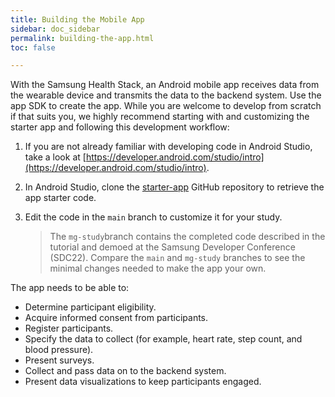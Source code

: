 ```yaml
---
title: Building the Mobile App
sidebar: doc_sidebar
permalink: building-the-app.html
toc: false

---
```

With the Samsung Health Stack, an Android mobile app receives data from the wearable device and transmits the data to the backend system. Use the app SDK to create the app. While you are welcome to develop from scratch if that suits you, we highly recommend starting with and customizing the starter app and following this development workflow:

1. If you are not already familiar with developing code in Android Studio, take a look at [https://developer.android.com/studio/intro](https://developer.android.com/studio/intro).
2. In Android Studio, clone the [starter-app](https://github.com/S-HealthStack/starter-app) GitHub repository to retrieve the app starter code.
3. Edit the code in the `main` branch to customize it for your study.

   > The `mg-study`branch contains the completed code described in the tutorial and demoed at the Samsung Developer Conference (SDC22). Compare  the `main` and `mg-study` branches to see the minimal changes needed to make the app your own.

The app needs to be able to:

* Determine participant eligibility.
* Acquire informed consent from participants.
* Register participants.
* Specify the data to collect (for example, heart rate, step count, and blood pressure).
* Present surveys.
* Collect and pass data on to the backend system.
* Present data visualizations to keep participants engaged.
